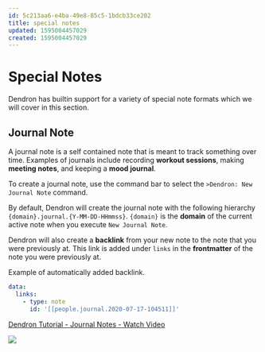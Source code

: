 ```yaml
---
id: 5c213aa6-e4ba-49e8-85c5-1bdcb33ce202
title: special notes
updated: 1595004457029
created: 1595004457029
---
```


# Special Notes

Dendron has builtin support for a variety of special note formats which we will cover in this section.

## Journal Note

A journal note is a self contained note that is meant to track something over time. Examples of journals include recording **workout sessions**, making **meeting notes**, and keeping a **mood journal**.

To create a journal note, use the command bar to select the `>Dendron: New Journal Note` command. 

By default, Dendron will create the journal note with the following hierarchy `{domain}.journal.{Y-MM-DD-HHmmss}`. `{domain}` is the **domain** of the current active note when you execute `New Journal Note`.

Dendron will also create a **backlink** from your new note to the note that you were previously at. This link is added under `links` in the **frontmatter** of the note you were previously at.

Example of automatically added backlink.

```yml
data:
  links:
    - type: note
      id: '[[people.journal.2020-07-17-104511]]'
```

<a href="https://www.loom.com/share/da562a166af9427e908a76be8bc38355"> <p>Dendron Tutorial - Journal Notes - Watch Video</p> <img src="https://cdn.loom.com/sessions/thumbnails/da562a166af9427e908a76be8bc38355-with-play.gif"> </a>